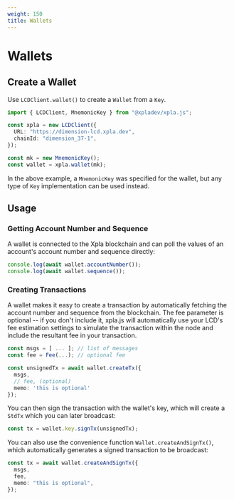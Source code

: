 ```yaml
---
weight: 150
title: Wallets
---
```


# Wallets

## Create a Wallet

Use `LCDClient.wallet()` to create a `Wallet` from a `Key`.

```ts
import { LCDClient, MnemonicKey } from "@xpladev/xpla.js";

const xpla = new LCDClient({
  URL: "https://dimension-lcd.xpla.dev",
  chainId: "dimension_37-1",
});

const mk = new MnemonicKey();
const wallet = xpla.wallet(mk);
```

In the above example, a `MnemonicKey` was specified for the wallet, but any type of `Key` implementation can be used instead.

## Usage

### Getting Account Number and Sequence

A wallet is connected to the Xpla blockchain and can poll the values of an account's account number and sequence directly:

```ts
console.log(await wallet.accountNumber());
console.log(await wallet.sequence());
```

### Creating Transactions

A wallet makes it easy to create a transaction by automatically fetching the account number and sequence from the blockchain. The fee parameter is optional -- if you don't include it, xpla.js will automatically use your LCD's fee estimation settings to simulate the transaction within the node and include the resultant fee in your transaction.

```ts
const msgs = [ ... ]; // list of messages
const fee = Fee(...); // optional fee

const unsignedTx = await wallet.createTx({
  msgs,
  // fee, (optional)
  memo: 'this is optional'
});
```

You can then sign the transaction with the wallet's key, which will create a `StdTx` which you can later broadcast:

```ts
const tx = wallet.key.signTx(unsignedTx);
```

You can also use the convenience function `Wallet.createAndSignTx()`, which automatically generates a signed transaction to be broadcast:

```ts
const tx = await wallet.createAndSignTx({
  msgs,
  fee,
  memo: "this is optional",
});
```

